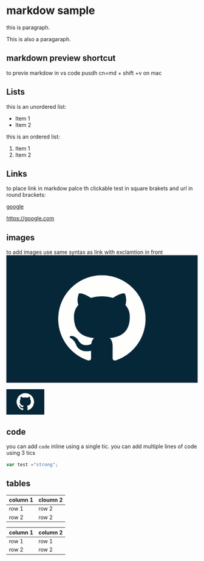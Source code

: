 # markdow sample

this is paragraph.

This is also a paragaraph.

## markdown preview shortcut

to previe markdow in vs code pusdh  cn=md + shift +v on mac

## Lists
this is an unordered list:
- Item 1
- Item 2

this is an ordered list:
1. Item 1
2. Item 2

## Links
to place link in markdow palce th clickable test in square brakets and url in round brackets:

[google](https://google.com)

https://google.com
## images

to add images use same syntax as link with exclamtion in front
![Github logo](github.png)

<img src="github.png" width="100"/>
<!-- this is MArkdown comment-->


## code
you can add `code` inline using a single tic.
you can add multiple lines of code using 3 tics

```javascript
var test ="strong";
```

## tables 
column 1 | cloumn 2 |
--|--
row 1    | row 2
row 2    | row 2


| column 1 | column 2 |
| -------- | -------- |
| row 1    | row 1    |
| row 2    | row 2    |
